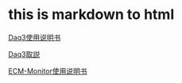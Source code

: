 # this is markdown to html

[Daq3使用说明书](/daq3-cn/)

[Daq3取説](/daq3-jp/)

[ECM-Monitor使用说明书](/ecm-monitor/)

